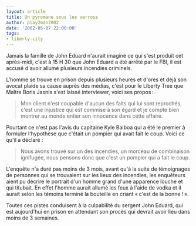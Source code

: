 ```yaml
---
layout: article
title: Un pyromane sous les verrous
author: play2man2002
date: '2002-05-07 22:00:00'
tags:
- liberty-city
---
```


Jamais la famille de John Eduard n'aurait imaginé ce qui s'est produit cet après-midi, c'est à 15 H 30 que John Eduard a été arrêté par le FBI, il est accusé d'avoir allumé plusieurs incendies criminels.

L'homme se trouve en prison depuis plusieurs heures et d'ores et déjà son avocat plaide sa cause auprès des médias, c'est pour le Liberty Tree que Maître Boris Jasnis s'est laissé interviewer, voici ses propos :

> Mon client n'est coupable d'aucun des faits qui lui sont reprochés, c'est une injustice qui est commise à son égard et je compte bien montrer au monde entier son innocence dans cette affaire.

Pourtant ce n'est pas l'avis du capitaine Kyle Balboa qui a été le premier à formuler l'hypothèse que c'était un pompier qui avait fait le coup. Voici ce qu'il a déclaré :

> Nous avons trouvé sur un des incendies, un morceau de combinaison ignifugée, nous pensons donc que c'est un pompier qui a fait le coup.

L'enquête n'a duré pas moins de 3 mois, avant qu'à la suite de témoignages de personnes qui se trouvaient sur les lieux des incendies, les enquêteurs aient pu décrire le portrait d'un homme grand d'une apparence louche et qui titubait. En effet l'homme aurait allumé les feux à l'aide de vodka et il aurait selon les témoins terminé la bouteille en criant « c'est de la bonne ! ».

Toutes ces pistes conduisent à la culpabilité du sergent John Eduard, qui est aujourd'hui en prison en attendant son procès qui devrait avoir lieu dans moins de 3 semaines.